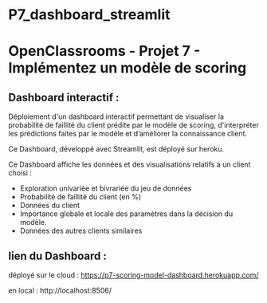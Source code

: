# P7_dashboard_streamlit
# OpenClassrooms - Projet 7 - Implémentez un modèle de scoring

## Dashboard interactif : 

Déploiement d'un dashboard interactif permettant de visualiser la probabilité de faillité du client prédite par le modèle de scoring, d'interpréter les prédictions faites par le modèle et d’améliorer la connaissance client.

Ce Dashboard, développé avec Streamlit, est déployé sur heroku.

Ce Dashboard affiche les données et des visualisations relatifs à un client choisi :

* Exploration univariée et bivrariée du jeu de données
* Probabilité de faillité du client (en %)
* Données du client
* Importance globale et locale des paramètres dans la décision du modèle.
* Données des autres clients similaires

## lien du Dashboard :

déployé sur le cloud : https://p7-scoring-model-dashboard.herokuapp.com/

en local : http://localhost:8506/